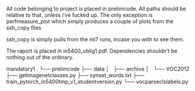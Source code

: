 All code belonging to project is placed in prelimcode. All paths should be relative to that,
unless i've fucked up.
The only exception is perfmeasure_plot which simply produces a couple of plots from
the ssh_copy files

ssh_copy is simply pulls from the ml7 runs, incase you with to see them.

The raport is placed in in5400_oblig1.pdf.
Dependencies shouldn't be nothing out of the ordinary.




mandatory1
.
└── prelimcode
    ├── data
    │   ├── archive
    │   └── VOC2012
    ├── getimagenetclasses.py
    ├── synset_words.txt
    ├── train_pytorch_in5400tmp_v1_studentversion.py
    └── vocparseclslabels.py
